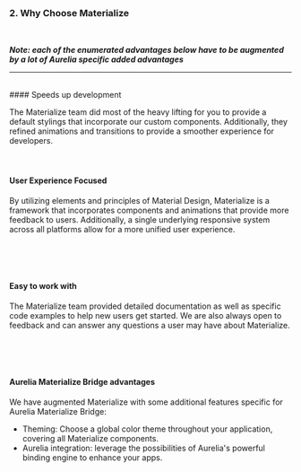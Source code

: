 <br>

### 2. Why Choose Materialize
<br>

***Note: each of the enumerated advantages below have to be augmented by a lot of Aurelia specific added advantages***
* * *

<br>
#### Speeds up development

The Materialize team did most of the heavy lifting for you to provide a default stylings that incorporate our custom components. Additionally, they refined animations and transitions to provide a smoother experience for developers.
<br> <br> <br>
#### User Experience Focused

By utilizing elements and principles of Material Design, Materialize is a framework that incorporates components and animations that provide more feedback to users. Additionally, a single underlying responsive system across all platforms allow for a more unified user experience.

<br> <br> <br>

#### Easy to work with

The Materialize team provided detailed documentation as well as specific code examples to help new users get started. We are also always open to feedback and can answer any questions a user may have about Materialize.

<br> <br> <br>

#### Aurelia Materialize Bridge advantages

We have augmented Materialize with some additional features specific for Aurelia Materialize Bridge:

* Theming: Choose a global color theme throughout your application, covering all Materialize components.
* Aurelia integration: leverage the possibilities of Aurelia's powerful binding engine to enhance your apps.
